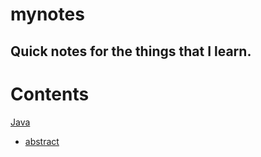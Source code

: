 # mynotes
Quick notes for the things that I learn.
---
# Contents
[Java](https://github.com/dev-rm/mynotes/tree/main/Java)
- [abstract](https://github.com/dev-rm/mynotes/blob/main/Java/abstract%20keyword.md)


